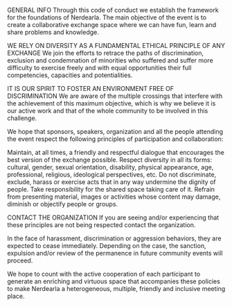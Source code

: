 GENERAL INFO
Through this code of conduct we establish the framework for the foundations of Nerdearla.
The main objective of the event is to create a collaborative exchange space where we can have fun, learn and share problems and knowledge.

WE RELY ON DIVERSITY AS A FUNDAMENTAL ETHICAL PRINCIPLE OF ANY EXCHANGE
We join the efforts to retrace the paths of discrimination, exclusion and condemnation of minorities who suffered and suffer more difficulty to exercise freely and with equal opportunities their full competencies, capacities and potentialities.

IT IS OUR SPIRIT TO FOSTER AN ENVIRONMENT FREE OF DISCRIMINATION
We are aware of the multiple crossings that interfere with the achievement of this maximum objective, which is why we believe it is our active work and that of the whole community to be involved in this challenge.

We hope that sponsors, speakers, organization and all the people attending the event respect the following principles of participation and collaboration:

Maintain, at all times, a friendly and respectful dialogue that encourages the best version of the exchange possible.
Respect diversity in all its forms: cultural, gender, sexual orientation, disability, physical appearance, age, professional, religious, ideological perspectives, etc.
Do not discriminate, exclude, harass or exercise acts that in any way undermine the dignity of people.
Take responsibility for the shared space taking care of it.
Refrain from presenting material, images or activities whose content may damage, diminish or objectify people or groups.

CONTACT THE ORGANIZATION
If you are seeing and/or experiencing that these principles are not being respected contact the organization. 

In the face of harassment, discrimination or aggression behaviors, they are expected to cease immediately. Depending on the case, the sanction, expulsion and/or review of the permanence in future community events will proceed.

We hope to count with the active cooperation of each participant to generate an enriching and virtuous space that accompanies these policies to make Nerdearla a heterogeneous, multiple, friendly and inclusive meeting place.
